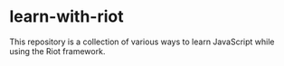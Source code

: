 # learn-with-riot
This repository is a collection of various ways to learn JavaScript while using the Riot framework.
